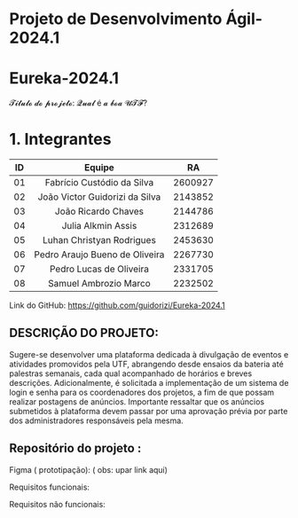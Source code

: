 
# Projeto de Desenvolvimento Ágil-2024.1

# Eureka-2024.1

𝓣𝓲𝓽𝓾𝓵𝓸 𝓭𝓸 𝓹𝓻𝓸𝓳𝓮𝓽𝓸: 𝓠𝓾𝓪𝓵 é 𝓪 𝓫𝓸𝓪 𝓤𝓣𝓕?

# 1. Integrantes


| ID   |                                 Equipe                                    |   RA       | 
| :--: | :-----------------------------------------------------------------------: | :--------: |
|   01 |              Fabrício Custódio da Silva                                   |   2600927  |    
|   02 |             João Victor Guidorizi da Silva                                |   2143852  |   
|   03 |              João Ricardo Chaves                                          |   2144786  |   
|   04 |              Julia Alkmin Assis                                           |   2312689  |    
|   05 |              Luhan Christyan Rodrigues                                    |   2453630  |    
|   06 |              Pedro Araujo Bueno de Oliveira                               |   2267730  |
|   07 |              Pedro Lucas de Oliveira                                      |   2331705  |   
|   08 |              Samuel Ambrozio Marco                                        |   2232502  |


Link do GitHub: https://github.com/guidorizi/Eureka-2024.1


DESCRIÇÃO DO PROJETO: 
-
Sugere-se desenvolver uma plataforma dedicada à divulgação de eventos e atividades promovidos pela UTF, abrangendo desde ensaios da bateria até palestras semanais, cada qual acompanhado de horários e breves descrições. Adicionalmente, é solicitada a implementação de um sistema de login e senha para os coordenadores dos projetos, a fim de que possam realizar postagens de anúncios. Importante ressaltar que os anúncios submetidos à plataforma devem passar por uma aprovação prévia por parte dos administradores responsáveis pela mesma.


Repositório do projeto : 
- 
Figma ( prototipação): ( obs: upar link aqui)  

Requisitos funcionais:

Requisitos não funcionais: 

